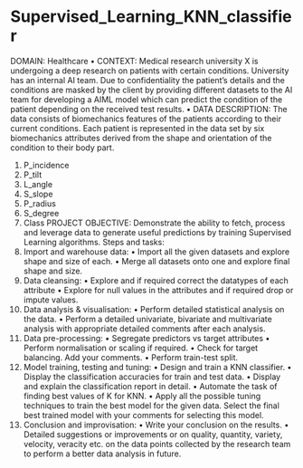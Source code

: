 # Supervised_Learning_KNN_classifier

DOMAIN: Healthcare
• CONTEXT: Medical research university X is undergoing a deep research on patients with certain conditions.
University has an internal AI team. Due to confidentiality the patient’s details and the conditions are masked by
the client by providing different datasets to the AI team for developing a AIML model which can predict the
condition of the patient depending on the received test results.
• DATA DESCRIPTION: The data consists of biomechanics features of the patients according to their current
conditions. Each patient is represented in the data set by six biomechanics attributes derived from the shape and
orientation of the condition to their body part.
1. P_incidence
2. P_tilt
3. L_angle
4. S_slope
5. P_radius
6. S_degree
7. Class
PROJECT OBJECTIVE: Demonstrate the ability to fetch, process and leverage data to generate useful predictions
by training Supervised Learning algorithms.
Steps and tasks:
1. Import and warehouse data:
• Import all the given datasets and explore shape and size of each.
• Merge all datasets onto one and explore final shape and size.
2. Data cleansing:
• Explore and if required correct the datatypes of each attribute
• Explore for null values in the attributes and if required drop or impute values.
3. Data analysis & visualisation:
• Perform detailed statistical analysis on the data.
• Perform a detailed univariate, bivariate and multivariate analysis with appropriate detailed comments after each
analysis.
4. Data pre-processing:
• Segregate predictors vs target attributes
• Perform normalisation or scaling if required.
• Check for target balancing. Add your comments.
• Perform train-test split.
5. Model training, testing and tuning:
• Design and train a KNN classifier.
• Display the classification accuracies for train and test data.
• Display and explain the classification report in detail.
• Automate the task of finding best values of K for KNN.
• Apply all the possible tuning techniques to train the best model for the given data. Select the final best trained
model with your comments for selecting this model.
6. Conclusion and improvisation:
• Write your conclusion on the results.
• Detailed suggestions or improvements or on quality, quantity, variety, velocity, veracity etc. on the data points
collected by the research team to perform a better data analysis in future.
